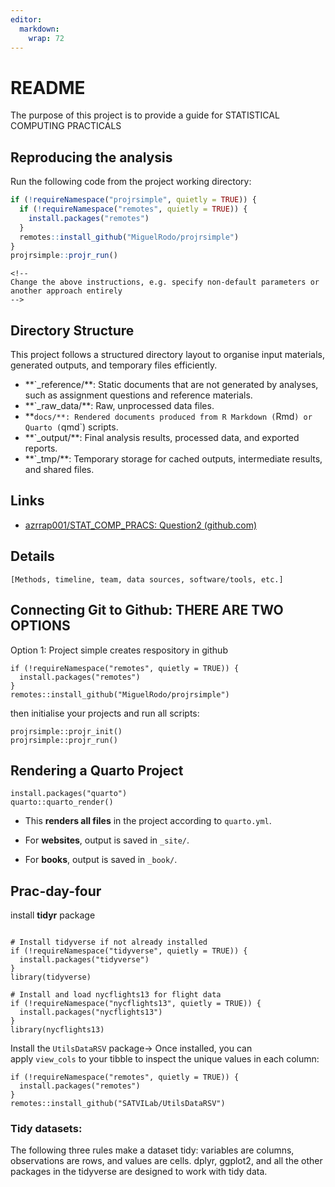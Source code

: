 ```yaml
---
editor: 
  markdown: 
    wrap: 72
---
```


# README

The purpose of this project is to provide a guide for STATISTICAL
COMPUTING PRACTICALS

## Reproducing the analysis

Run the following code from the project working directory:

``` r
if (!requireNamespace("projrsimple", quietly = TRUE)) {
  if (!requireNamespace("remotes", quietly = TRUE)) {
    install.packages("remotes")
  }
  remotes::install_github("MiguelRodo/projrsimple")
}
projrsimple::projr_run()
```

```{=html}
<!--
Change the above instructions, e.g. specify non-default parameters or
another approach entirely
-->
```

## Directory Structure

This project follows a structured directory layout to organise input
materials, generated outputs, and temporary files efficiently.

-   \*\*\`\_reference/\*\*: Static documents that are not generated by
    analyses, such as assignment questions and reference materials.
-   \*\*\`\_raw_data/\*\*: Raw, unprocessed data files.
-   \*\*`docs/**: Rendered documents produced from R Markdown (`Rmd`) or   Quarto (`qmd\`)
    scripts.
-   \*\*\`\_output/\*\*: Final analysis results, processed data, and
    exported reports.
-   \*\*\`\_tmp/\*\*: Temporary storage for cached outputs, intermediate
    results, and shared files.

## Links

-   [azrrap001/STAT_COMP_PRACS: Question2
    (github.com)](https://github.com/azrrap001/STAT_COMP_PRACS/tree/main)

## Details

`[Methods, timeline, team, data sources, software/tools, etc.]`

## Connecting Git to Github: THERE ARE TWO OPTIONS 

Option 1: Project simple creates respository in github

```{r}
if (!requireNamespace("remotes", quietly = TRUE)) {
  install.packages("remotes")
}
remotes::install_github("MiguelRodo/projrsimple")
```

then initialise your projects and run all scripts:

```{r}
projrsimple::projr_init()
projrsimple::projr_run()
```

## Rendering  a Quarto Project 

```{r}
install.packages("quarto")
quarto::quarto_render()

```

-   This **renders all files** in the project according to `quarto.yml`.

-   For **websites**, output is saved in `_site/`.

-   For **books**, output is saved in `_book/`.

## Prac-day-four

install **tidyr** package

```{r}

# Install tidyverse if not already installed
if (!requireNamespace("tidyverse", quietly = TRUE)) {
  install.packages("tidyverse")
}
library(tidyverse)

# Install and load nycflights13 for flight data
if (!requireNamespace("nycflights13", quietly = TRUE)) {
  install.packages("nycflights13")
}
library(nycflights13)
```

Install the `UtilsDataRSV` package-\> Once installed, you can
apply `view_cols` to your tibble to inspect the unique values in each
column:

```{r}
if (!requireNamespace("remotes", quietly = TRUE)) {
  install.packages("remotes")
}
remotes::install_github("SATVILab/UtilsDataRSV")

```

### Tidy datasets: 

The following three rules make a dataset tidy: variables are columns,
observations are rows, and values are cells. dplyr, ggplot2, and all the
other packages in the tidyverse are designed to work with tidy data.
